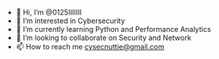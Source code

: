 - 👋 Hi, I’m @0125IIIIIII
- 👀 I’m interested in Cybersecurity
- 🌱 I’m currently learning Python and Performance Analytics
- 💞️ I’m looking to collaborate on Security and Network
- 📫 How to reach me cysecnuttie@gmail.com

<!---
0125IIIIIII/0125IIIIIII is a ✨ special ✨ repository because its `README.md` (this file) appears on your GitHub profile.
You can click the Preview link to take a look at your changes.
--->
